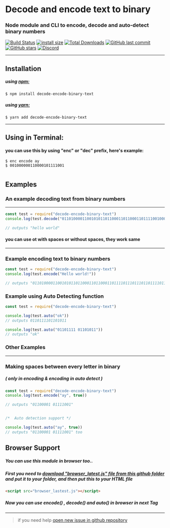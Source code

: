 # Decode and encode text to binary
### Node module and CLI to encode, decode and auto-detect binary numbers
[![Build Status](https://travis-ci.org/TheChickenNagget/encode-decode-binary-text.svg?branch=master)](https://travis-ci.org/TheChickenNagget/encode-decode-binary-text)
[![install size](https://packagephobia.now.sh/badge?p=decode-encode-binary-text)](https://packagephobia.now.sh/result?p=decode-and-encode-binary-text)
[![Total Downloads](https://badgen.net/npm/dt/decode-and-encode-binary-text)](https://www.npmjs.com/package/decode-and-encode-binary-text)
[![GitHub last commit](https://img.shields.io/github/last-commit/ChickenNaggetGithub/encode-decode-binary-text?logo=GitHub)](https://github.com/TheChickenNagget/encode-decode-binary-text/)
[![GitHub stars](https://img.shields.io/github/stars/TheChickenNagget/encode-decode-binary-text?logo=GitHub)](https://github.com/TheChickenNagget/encode-decode-binary-text/)
[![Discord](https://discordapp.com/api/guilds/610476577632944159/embed.png)](https://discord.gg/CFw8BMJ)

------
## Installation
##### using [npm:](https://www.npmjs.com/package/decode-encode-binary-text)
```
$ npm install decode-encode-binary-text
```
##### using [yarn:](https://yarnpkg.com/en/package/decode-encode-binary-text)
```
$ yarn add decode-encode-binary-text
```
------
## Using in Terminal:
#### you can use this by using "enc" or "dec" prefix, here's example:
```
$ enc encode ay
$ 001000000110000101111001
```
#
## Examples
### An example decoding text from binary numbers
------
```js
const test = require("decode-encode-binary-text")
console.log(test.decode("0110100001100101011011000110110001101111001000000111011101101111011100100110110001100100"))

// outputs "hello world"
```
#### you can use ot with spaces or without spaces, they work same
------

### Example encoding text to binary numbers
```js
const test = require("decode-encode-binary-text")
console.log(test.encode("Hello world!"))

// outputs "01101000011001010110110001101100011011110111011101101111011100100110110001100100"
 ```

### Example using Auto Detecting function
```js
const test = require("decode-encode-binary-text")

console.log(test.auto("ok"))
// outputs 0110111101101011

console.log(test.auto("01101111 01101011"))  
// outputs "ok"

```

### Other Examples
-----
### Making spaces between every letter in binary
##### ( only in encoding & encoding in auto detect )
```js
const test = require("decode-encode-binary-text")
console.log(test.encode("ay", true))

// outputs "01100001 01111001"


/*  Auto detection support */

console.log(test.auto("ay", true))
// outputs "01100001 01111001" too
```

## Browser Support
##### You can use this module in browser too..
##### First you need to **__[download "browser_latest.js" file from this github folder](https://github.com/TheChickenNagget/assets/tree/master/encode-decode-npm)__** and put it to your folder, and then put this to your HTML file
```html
<script src="browser_lastest.js"></script>
```
##### Now you can use encode() , decode() and auto() in browser in next <script></script> Tag
------
 > if you need help [open new issue in github repository](https://github.com/ChickenNaggetGitHub/encode-decode-binary-text/issues/new)
